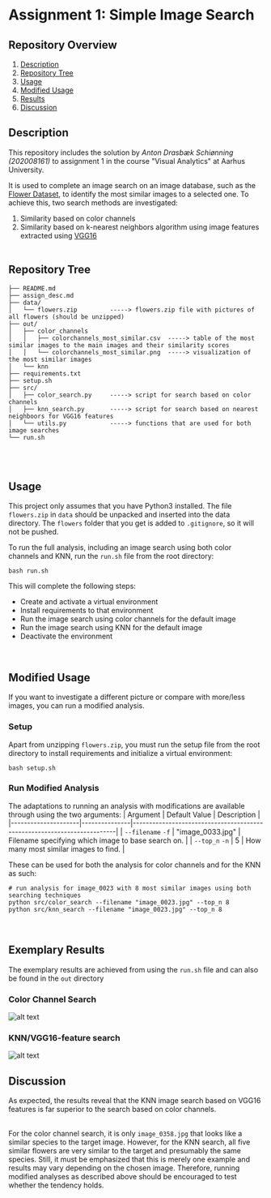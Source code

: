 # Assignment 1: Simple Image Search
## Repository Overview
1. [Description](#description)
2. [Repository Tree](#tree)
3. [Usage](#gusage)
4. [Modified Usage](#musage)
5. [Results](#results)
6. [Discussion](#discussion)

## Description <a name="description"></a>
This repository includes the solution by *Anton Drasbæk Schiønning (202008161)* to assignment 1 in the course "Visual Analytics" at Aarhus University. <br>

It is used to complete an image search on an image database, such as the [Flower Dataset](https://www.robots.ox.ac.uk/~vgg/data/flowers/17/), to identify the most similar images to a selected one. To achieve this, two search methods are investigated: 
1. Similarity based on color channels
2. Similarity based on k-nearest neighbors algorithm using image features extracted using [VGG16](https://www.mathworks.com/help/deeplearning/ref/vgg16.html)
<br/><br/>

## Repository Tree <a name="tree"></a>

```
├── README.md         
├── assign_desc.md    
├── data/             
│   └── flowers.zip         -----> flowers.zip file with pictures of all flowers (should be unzipped)
├── out/              
│   ├── color_channels   
│   │   ├── colorchannels_most_similar.csv  -----> table of the most similar images to the main images and their similarity scores
│   │   └── colorchannels_most_similar.png  -----> visualization of the most similar images
│   └── knn
├── requirements.txt   
├── setup.sh           
├── src/               
│   ├── color_search.py     -----> script for search based on color channels
│   ├── knn_search.py       -----> script for search based on nearest neighboors for VGG16 features
│   └── utils.py            -----> functions that are used for both image searches
└── run.sh
```
<br/><br/>
## Usage <a name="gusage"></a>
This project only assumes that you have Python3 installed. The file `flowers.zip` in `data` should be unpacked and inserted into the data directory. The `flowers` folder that you get is added to `.gitignore`, so it will not be pushed. <br>

To run the full analysis, including an image search using both color channels and KNN, run the `run.sh` file from the root directory:
```
bash run.sh
```
This will complete the following steps:
* Create and activate a virtual environment
* Install requirements to that environment
* Run the image search using color channels for the default image
* Run the image search using KNN for the default image
* Deactivate the environment
<br>

## Modified Usage <a name="musage"></a>
If you want to investigate a different picture or compare with more/less images, you can run a modified analysis. <br>

### Setup
Apart from unzipping `flowers.zip`, you must run the setup file from the root directory to install requirements and initialize a virtual environment:
```
bash setup.sh
```
### Run Modified Analysis
The adaptations to running an analysis with modifications are available through using the two arguments:
| Argument              | Default Value | Description                                                             |
|---------------------|---------------|-------------------------------------------------------------------------|
| `--filename` `-f`      | "image_0033.jpg"         | Filename specifying which image to base search on.       |
| `--top_n` `-n`       | 5           | How many most similar images to find.                                          |
<br>

These can be used for both the analysis for color channels and for the KNN as such:
```
# run analysis for image_0023 with 8 most similar images using both searching techniques
python src/color_search --filename "image_0023.jpg" --top_n 8
python src/knn_search --filename "image_0023.jpg" --top_n 8
```
<br>

## Exemplary Results <a name="results"></a>
The exemplary results are achieved from using the `run.sh` file and can also be found in the `out` directory
### Color Channel Search
![alt text](https://github.com/AU-CDS/assignment1-simple-image-search-drasbaek/blob/main/out/color_channels/colorchannels_most_similar.png?raw=True)

### KNN/VGG16-feature search
![alt text](https://github.com/AU-CDS/assignment1-simple-image-search-drasbaek/blob/main/out/knn/knn_most_similar.png?raw=True)

## Discussion <a name="discussion"></a>
As expected, the results reveal that the KNN image search based on VGG16 features is far superior to the search based on color channels. <br/><br/>

For the color channel search, it is only `image_0358.jpg` that looks like a similar species to the target image. However, for the KNN search, all five similar flowers are very similar to the target and presumably the same species. Still, it must be emphasized that this is merely one example and results may vary depending on the chosen image. Therefore, running modified analyses as described above should be encouraged to test whether the tendency holds.
